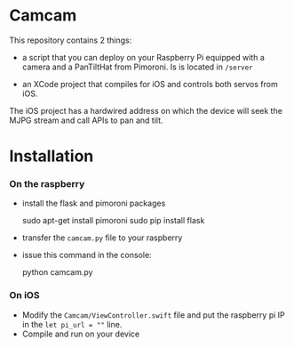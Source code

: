 # Camcam

This repository contains 2 things:

- a script that you can deploy on your Raspberry Pi equipped with a camera and a PanTiltHat from Pimoroni. Is is located in `/server`

- an XCode project that compiles for iOS and controls both servos from iOS.

The iOS project has a hardwired address on which the device will seek the MJPG stream and call APIs to pan and tilt.

# Installation

### On the raspberry

- install the flask and pimoroni packages

    sudo apt-get install pimoroni
    sudo pip install flask

- transfer the `camcam.py` file to your raspberry

- issue this command in the console:

    python camcam.py


### On iOS

- Modify the `Camcam/ViewController.swift` file and put the raspberry pi IP in the `let pi_url = ""` line.
- Compile and run on your device

